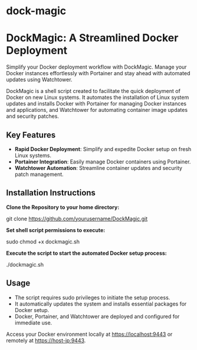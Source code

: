 # dock-magic

# DockMagic: A Streamlined Docker Deployment

Simplify your Docker deployment workflow with DockMagic. 
Manage your Docker instances effortlessly with Portainer and stay ahead with automated updates using Watchtower.

DockMagic is a shell script created to facilitate the quick deployment of Docker on new Linux systems. It automates the installation of Linux system updates and installs Docker with Portainer for managing Docker instances and applications, and Watchtower for automating container image updates and security patches.

## Key Features

- **Rapid Docker Deployment**: Simplify and expedite Docker setup on fresh Linux systems.
- **Portainer Integration**: Easily manage Docker containers using Portainer.
- **Watchtower Automation**: Streamline container updates and security patch management.

## Installation Instructions

**Clone the Repository to your home directory:**

git clone https://github.com/yourusername/DockMagic.git

**Set shell script permissions to execute:**

sudo chmod +x dockmagic.sh

**Execute the script to start the automated Docker setup process:**

./dockmagic.sh

## Usage

- The script requires sudo privileges to initiate the setup process.
- It automatically updates the system and installs essential packages for Docker setup.
- Docker, Portainer, and Watchtower are deployed and configured for immediate use.

Access your Docker environment locally at [https://localhost:9443](https://localhost:9443) or remotely at [https://host-ip:9443](https://host-ip:9443).
